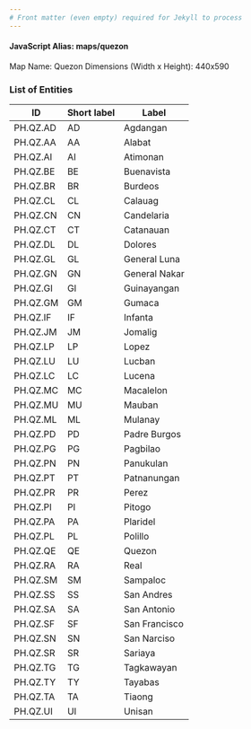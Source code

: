 ```yaml
---
# Front matter (even empty) required for Jekyll to process
---
```


#### JavaScript Alias: maps/quezon

Map Name: Quezon
Dimensions (Width x Height): 440x590

### List of Entities

ID | Short label | Label
---|---|---|
PH.QZ.AD|AD|Agdangan
PH.QZ.AA|AA|Alabat
PH.QZ.AI|AI|Atimonan
PH.QZ.BE|BE|Buenavista
PH.QZ.BR|BR|Burdeos
PH.QZ.CL|CL|Calauag
PH.QZ.CN|CN|Candelaria
PH.QZ.CT|CT|Catanauan
PH.QZ.DL|DL|Dolores
PH.QZ.GL|GL|General Luna
PH.QZ.GN|GN|General Nakar
PH.QZ.GI|GI|Guinayangan
PH.QZ.GM|GM|Gumaca
PH.QZ.IF|IF|Infanta
PH.QZ.JM|JM|Jomalig
PH.QZ.LP|LP|Lopez
PH.QZ.LU|LU|Lucban
PH.QZ.LC|LC|Lucena
PH.QZ.MC|MC|Macalelon
PH.QZ.MU|MU|Mauban
PH.QZ.ML|ML|Mulanay
PH.QZ.PD|PD|Padre Burgos
PH.QZ.PG|PG|Pagbilao
PH.QZ.PN|PN|Panukulan
PH.QZ.PT|PT|Patnanungan
PH.QZ.PR|PR|Perez
PH.QZ.PI|PI|Pitogo
PH.QZ.PA|PA|Plaridel
PH.QZ.PL|PL|Polillo
PH.QZ.QE|QE|Quezon
PH.QZ.RA|RA|Real
PH.QZ.SM|SM|Sampaloc
PH.QZ.SS|SS|San Andres
PH.QZ.SA|SA|San Antonio
PH.QZ.SF|SF|San Francisco
PH.QZ.SN|SN|San Narciso
PH.QZ.SR|SR|Sariaya
PH.QZ.TG|TG|Tagkawayan
PH.QZ.TY|TY|Tayabas
PH.QZ.TA|TA|Tiaong
PH.QZ.UI|UI|Unisan